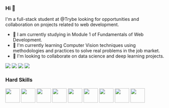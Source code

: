 ### Hi 👋

I'm a full-stack student at @Trybe looking for opportunities and collaboration on projects related to web development.

- 🔭 I am currently studying in Module 1 of Fundamentals of Web Development.
- 🌱 I'm currently learning Computer Vision techniques using methodologies and practices to solve real problems in the job market.
- 🤝 I'm looking to collaborate on data science and deep learning projects.


[<img src="https://img.shields.io/badge/twitter-%231DA1F2.svg?&style=for-the-badge&logo=twitter&logoColor=white" />](https://twitter.com/mthalmeida) [<img src="https://img.shields.io/badge/linkedin-%230077B5.svg?&style=for-the-badge&logo=linkedin&logoColor=white" />](https://www.linkedin.com/in/mthalmeida/) [<img src = "https://img.shields.io/badge/instagram-%23E4405F.svg?&style=for-the-badge&logo=instagram&logoColor=white">](https://www.instagram.com/mthalmeida/) [<img src = "https://img.shields.io/badge/facebook-%231877F2.svg?&style=for-the-badge&logo=facebook&logoColor=white">](https://www.facebook.com/matheusalmeidamobelar)



### Hard Skills
<div style="display: inline">
<img height="45px" src="https://cdn.jsdelivr.net/gh/devicons/devicon/icons/html5/html5-original-wordmark.svg" />
<img height="45px" src="https://cdn.jsdelivr.net/gh/devicons/devicon/icons/css3/css3-original-wordmark.svg" />
<img height="45px" src="https://cdn.jsdelivr.net/gh/devicons/devicon/icons/eslint/eslint-original-wordmark.svg" />
<img height="45px" src="https://cdn.jsdelivr.net/gh/devicons/devicon/icons/react/react-original-wordmark.svg" />
<img height="45px" src="https://cdn.jsdelivr.net/gh/devicons/devicon/icons/redux/redux-original.svg" />
<img height="45px" src="https://cdn.jsdelivr.net/gh/devicons/devicon/icons/jest/jest-plain.svg" />
<img height="45px" src="https://testing-library.com/img/octopus-128x128.png" />
<img height="45px" src="https://cdn.jsdelivr.net/gh/devicons/devicon/icons/github/github-original-wordmark.svg" />
<img height="45px" src="https://cdn.jsdelivr.net/gh/devicons/devicon/icons/trello/trello-plain-wordmark.svg" />
